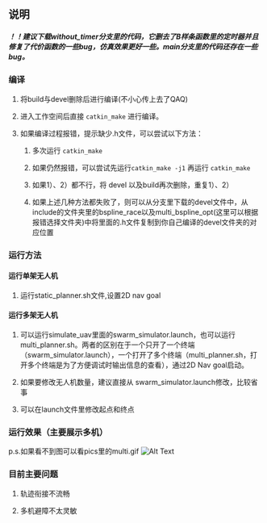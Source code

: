 
## 说明

##### ！！建议下载without_timer分支里的代码，它删去了B样条函数里的定时器并且修复了代价函数的一些bug，仿真效果更好一些。main分支里的代码还存在一些bug。

### 编译

1. 将build与devel删除后进行编译(不小心传上去了QAQ)
2. 进入工作空间后直接 `catkin_make` 进行编译。
3. 如果编译过程报错，提示缺少.h文件，可以尝试以下方法：
   
     1)  多次运行 `catkin_make` 

     2)   如果仍然报错，可以尝试先运行`catkin_make -j1` 再运行 `catkin_make`
     
     3)  如果1）、2）都不行，将   devel 以及build再次删除，重复1）、2）

     4) 如果上述几种方法都失败了，则可以从分支里下载的devel文件中，从include的文件夹里的bspline_race以及multi_bspline_opt(这里可以根据报错选择文件夹)中将里面的.h文件复制到你自己编译的devel文件夹的对应位置

### 运行方法

#### 运行单架无人机

1. 运行static_planner.sh文件,设置2D nav goal 

#### 运行多架无人机

1.  可以运行simulate_uav里面的swarm_simulator.launch，也可以运行multi_planner.sh。两者的区别在于一个只开了一个终端（swarm_simulator.launch），一个打开了多个终端（multi_planner.sh，打开多个终端是为了方便调试时输出信息的查看），通过2D Nav goal启动。
   
2. 如果要修改无人机数量，建议直接从 swarm_simulator.launch修改，比较省事

3. 可以在launch文件里修改起点和终点
   
### 运行效果（主要展示多机）
p.s.如果看不到图可以看pics里的multi.gif
![Alt Text](/pics/multi.gif) 


### 目前主要问题

1. 轨迹衔接不流畅

2. 多机避障不太灵敏

